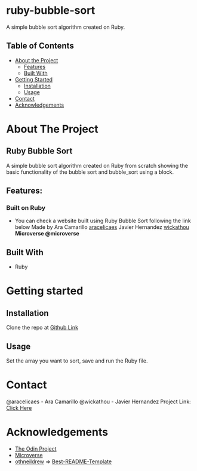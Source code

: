 <!-- PROJECT LOGO -->
# ruby-bubble-sort
A simple bubble sort algorithm created on Ruby.
<!-- TABLE OF CONTENTS -->
## Table of Contents
* [About the Project](#about-the-project)
  * [Features](#features)
  * [Built With](#built-with)
* [Getting Started](#getting-started)
    * [Installation](#installation)
    * [Usage](#usage)
* [Contact](#contact)
* [Acknowledgements](#acknowledgements)
<!-- ABOUT THE PROJECT -->
# About The Project
## Ruby Bubble Sort
A simple bubble sort algorithm created on Ruby from scratch showing the basic
functionality of the bubble sort and bubble_sort using a block.
## Features:
### Built on Ruby
- You can check a website built using Ruby Bubble Sort following the link below
Made by 
Ara Camarillo [aracelicaes](https://github.com/aracelicaes)
Javier Hernandez [wickathou](https://github.com/wickathou)
**Microverse @microverse**
## Built With
* Ruby
<!-- GETTING STARTED -->
# Getting started
## Installation
Clone the repo at [Github Link](https://github.com/aracelicaes/bubble-sort2/tree/bubblesort)
## Usage
Set the array you want to sort, save and run the Ruby file.
<!-- CONTACT -->
# Contact
@aracelicaes - Ara Camarillo
@wickathou - Javier Hernandez
Project Link: [Click Here](https://github.com/aracelicaes/bubble-sort2/tree/bubblesort)
<!-- ACKNOWLEDGEMENTS -->
# Acknowledgements
- [The Odin Project](https://www.theodinproject.com)
- [Microverse](https://microverse.org)
- [othneildrew](https://github.com/othneildrew) => [Best-README-Template](https://github.com/othneildrew/Best-README-Template)
